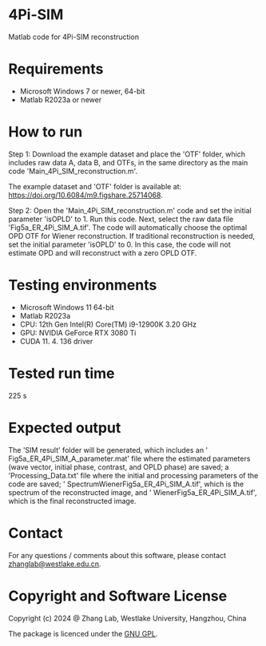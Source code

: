 # 4Pi-SIM
Matlab code for 4Pi-SIM reconstruction

# Requirements
  - Microsoft Windows 7 or newer, 64-bit
  - Matlab R2023a or newer

# How to run

Step 1: Download the example dataset and place the 'OTF' folder, which includes raw data A, data B, and OTFs, in the same directory as the main code 'Main_4Pi_SIM_reconstruction.m'.

The example dataset and 'OTF' folder is available at: https://doi.org/10.6084/m9.figshare.25714068.

Step 2: Open the 'Main_4Pi_SIM_reconstruction.m' code and set the initial parameter 'isOPLD' to 1. Run this code. Next, select the raw data file 'Fig5a_ER_4Pi_SIM_A.tif'. The code will automatically choose the optimal OPD OTF for Wiener reconstruction. If traditional reconstruction is needed, set the initial parameter 'isOPLD' to 0. In this case, the code will not estimate OPD and will reconstruct with a zero OPLD OTF.

# Testing environments
  - Microsoft Windows 11 64-bit
  - Matlab R2023a
  - CPU: 12th Gen Intel(R) Core(TM) i9-12900K 3.20 GHz
  - GPU: NVIDIA GeForce RTX 3080 Ti
  - CUDA 11. 4. 136 driver

# Tested run time
225 s

# Expected output
The 'SIM result' folder will be generated, which includes an ' Fig5a_ER_4Pi_SIM_A_parameter.mat' file where the estimated parameters (wave vector, initial phase, contrast, and OPLD phase) are saved; a 'Processing_Data.txt' file where the initial and processing parameters of the code are saved; ' SpectrumWienerFig5a_ER_4Pi_SIM_A.tif', which is the spectrum of the reconstructed image, and ' WienerFig5a_ER_4Pi_SIM_A.tif', which is the final reconstructed image.

# Contact
For any questions / comments about this software, please contact zhanglab@westlake.edu.cn.

# Copyright and Software License
Copyright (c) 2024 @ Zhang Lab, Westlake University, Hangzhou, China

The package is licenced under the [GNU GPL](https://www.gnu.org/licenses/). 



